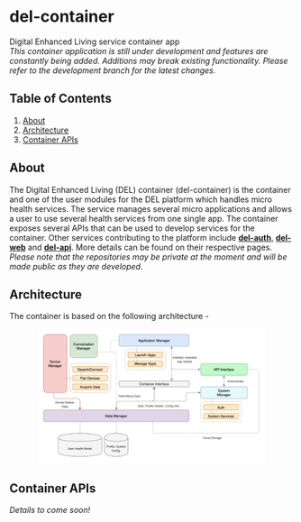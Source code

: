# del-container
Digital Enhanced Living service container app  
_This container application is still under development and features are constantly being added.
Additions may break existing functionality. Please refer to the development branch for the latest changes._

## Table of Contents
1. [About](#about)
2. [Architecture](#architecture)
3. [Container APIs](#container-apis)

## About
The Digital Enhanced Living (DEL) container (del-container) is the container and one of the user modules for the DEL platform which handles micro health services. The service manages several micro applications and allows a user to use several health services from one single app. The container exposes several APIs that can be used to develop services for the container. Other services contributing to the platform include [__del-auth__](https://github.com/benphilip1991/del-auth), [__del-web__](https://github.com/benphilip1991/del-web) and [__del-api__](https://github.com/benphilip1991/del-api). More details can be found on their respective pages.  
_Please note that the repositories may be private at the moment and will be made public as they are developed._

## Architecture
The container is based on the following architecture -  
<p align="center"><img src="./assets/del-container-arch.png" width="80%" height="80%"></p>

## Container APIs
_Details to come soon!_
